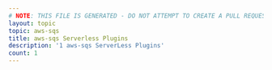 ```yaml
---
# NOTE: THIS FILE IS GENERATED - DO NOT ATTEMPT TO CREATE A PULL REQUEST TO UPDATE THE DATA. 
layout: topic
topic: aws-sqs
title: aws-sqs Serverless Plugins
description: '1 aws-sqs ServerLess Plugins'
count: 1
---
```

